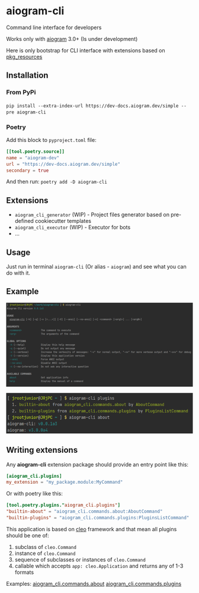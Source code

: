# aiogram-cli

Command line interface for developers

Works only with [aiogram](https://github.com/aiogram/aiogram) 3.0+ (Is under development)

Here is only bootstrap for CLI interface with extensions based on [pkg_resources](https://setuptools.readthedocs.io/en/latest/pkg_resources.html)

## Installation

### From PyPi
`pip install --extra-index-url https://dev-docs.aiogram.dev/simple --pre aiogram-cli`

### Poetry

Add this block to `pyproject.toml` file:
```toml
[[tool.poetry.source]]
name = "aiogram-dev"
url = "https://dev-docs.aiogram.dev/simple"
secondary = true
```

And then run: `poetry add -D aiogram-cli`

## Extensions

- `aiogram_cli_generator` (WIP) - Project files generator based on pre-defined cookiecutter templates
- `aiogram_cli_executor` (WIP) - Executor for bots
- ...

## Usage

Just run in terminal `aiogram-cli` (Or alias - `aiogram`) and see what you can do with it.

## Example

![main interface](assets/cli.png)

![commands](assets/commands.png)


## Writing extensions

Any **aiogram-cli** extension package should provide an entry point like this:
```toml
[aiogram_cli.plugins]
my_extension = "my_package.module:MyCommand"
```

Or with poetry like this:
```toml
[tool.poetry.plugins."aiogram_cli.plugins"]
"builtin-about" = "aiogram_cli.commands.about:AboutCommand"
"builtin-plugins" = "aiogram_cli.commands.plugins:PluginsListCommand"
```

This application is based on [cleo](https://cleo.readthedocs.io/en/latest/) framework and that mean all plugins should be one of:
1. subclass of `cleo.Command`
1. instance of `cleo.Command`
1. sequence of subclasses or instances of `cleo.Command`
1. callable which accepts `app: cleo.Application` and returns any of 1-3 formats

Examples:
[aiogram_cli.commands.about](aiogram_cli/commands/about.py)
[aiogram_cli.commands.plugins](aiogram_cli/commands/plugins.py)
